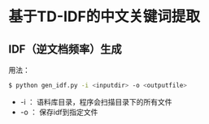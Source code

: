 # 基于TD-IDF的中文关键词提取

## IDF（逆文档频率）生成

用法：

```bash
$ python gen_idf.py -i <inputdir> -o <outputfile>
```

- -i <inputdir>   ： 语料库目录，程序会扫描目录下的所有文件
- -o <outputfile> ： 保存idf到指定文件


